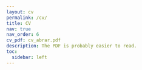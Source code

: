 ```yaml
---
layout: cv
permalink: /cv/
title: CV
nav: true
nav_order: 6
cv_pdf: cv_abrar.pdf
description: The PDF is probably easier to read.
toc:
  sidebar: left
---
```

